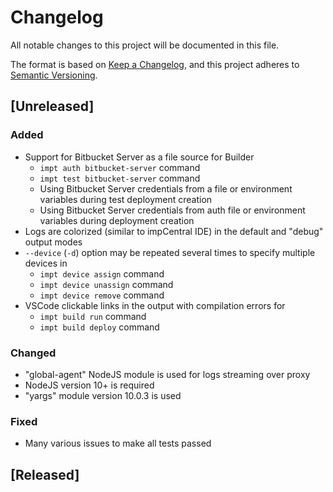# Changelog #

All notable changes to this project will be documented in this file.

The format is based on [Keep a Changelog](https://keepachangelog.com/en/1.0.0/),
and this project adheres to [Semantic Versioning](https://semver.org/spec/v2.0.0.html).

## [Unreleased] ##

### Added ###

- Support for Bitbucket Server as a file source for Builder
  - `impt auth bitbucket-server` command
  - `impt test bitbucket-server` command
  - Using Bitbucket Server credentials from a file or environment variables during test deployment creation
  - Using Bitbucket Server credentials from auth file or environment variables during deployment creation
- Logs are colorized (similar to impCentral IDE) in the default and "debug" output modes
- `--device` (`-d`) option may be repeated several times to specify multiple devices in
  - `impt device assign` command
  - `impt device unassign` command
  - `impt device remove` command
- VSCode clickable links in the output with compilation errors for
  - `impt build run` command
  - `impt build deploy` command

### Changed ###

- "global-agent" NodeJS module is used for logs streaming over proxy
- NodeJS version 10+ is required
- "yargs" module version 10.0.3 is used

### Fixed ###

- Many various issues to make all tests passed

## [Released] ##
